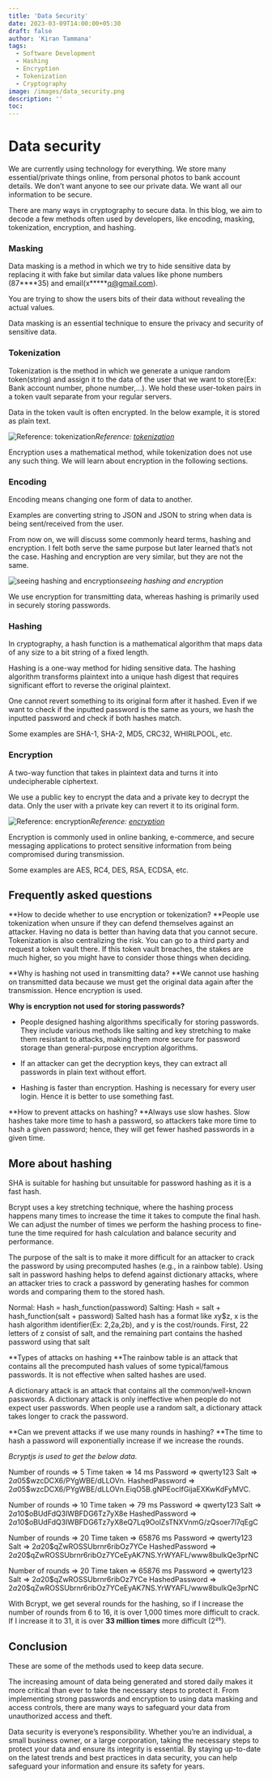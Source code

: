 ```yaml
---
title: 'Data Security'
date: 2023-03-09T14:00:00+05:30
draft: false
author: 'Kiran Tammana'
tags:
  - Software Development
  - Hashing
  - Encryption
  - Tokenization
  - Cryptography
image: /images/data_security.png
description: ''
toc:
---
```


# Data security

We are currently using technology for everything. We store many essential/private things online, from personal photos to bank account details. We don’t want anyone to see our private data. We want all our information to be secure.

There are many ways in cryptography to secure data. In this blog, we aim to decode a few methods often used by developers, like encoding, masking, tokenization, encryption, and hashing.

### Masking

Data masking is a method in which we try to hide sensitive data by replacing it with fake but similar data values like phone numbers (87\***\*35) and email(x\*\*\***q@gmail.com).

You are trying to show the users bits of their data without revealing the actual values.

Data masking is an essential technique to ensure the privacy and security of sensitive data.

### Tokenization

Tokenization is the method in which we generate a unique random token(string) and assign it to the data of the user that we want to store(Ex: Bank account number, phone number,…). We hold these user-token pairs in a token vault separate from your regular servers.

Data in the token vault is often encrypted. In the below example, it is stored as plain text.

![Reference: [tokenization](https://www.youtube.com/watch?v=QuMCvkqZbCQ)](https://cdn-images-1.medium.com/max/2000/1*CJkrxrrd6wpR4gnnu1WJ_w.png)_Reference: [tokenization](https://www.youtube.com/watch?v=QuMCvkqZbCQ)_

Encryption uses a mathematical method, while tokenization does not use any such thing. We will learn about encryption in the following sections.

### Encoding

Encoding means changing one form of data to another.

Examples are converting string to JSON and JSON to string when data is being sent/received from the user.

From now on, we will discuss some commonly heard terms, hashing and encryption. I felt both serve the same purpose but later learned that’s not the case. Hashing and encryption are very similar, but they are not the same.

![seeing hashing and encryption](https://cdn-images-1.medium.com/max/2560/1*C05fxFtRj00GNl0iuqQyDw.png)_seeing hashing and encryption_

We use encryption for transmitting data, whereas hashing is primarily used in securely storing passwords.

### Hashing

In cryptography, a hash function is a mathematical algorithm that maps data of any size to a bit string of a fixed length.

Hashing is a one-way method for hiding sensitive data. The hashing algorithm transforms plaintext into a unique hash digest that requires significant effort to reverse the original plaintext.

One cannot revert something to its original form after it hashed. Even if we want to check if the inputted password is the same as yours, we hash the inputted password and check if both hashes match.

Some examples are SHA-1, SHA-2, MD5, CRC32, WHIRLPOOL, etc.

### Encryption

A two-way function that takes in plaintext data and turns it into undecipherable ciphertext.

We use a public key to encrypt the data and a private key to decrypt the data. Only the user with a private key can revert it to its original form.

![Reference: [encryption](https://www.researchgate.net/figure/Different-keys-are-used-to-encrypt-and-decrypt-message_fig2_304290938)](https://cdn-images-1.medium.com/max/2000/1*zfj704P2gDJc4SxRmPwCVw.gif)_Reference: [encryption](https://www.researchgate.net/figure/Different-keys-are-used-to-encrypt-and-decrypt-message_fig2_304290938)_

Encryption is commonly used in online banking, e-commerce, and secure messaging applications to protect sensitive information from being compromised during transmission.

Some examples are AES, RC4, DES, RSA, ECDSA, etc.

## Frequently asked questions

**How to decide whether to use encryption or tokenization?
**People use tokenization when unsure if they can defend themselves against an attacker. Having no data is better than having data that you cannot secure. Tokenization is also centralizing the risk. You can go to a third party and request a token vault there. If this token vault breaches, the stakes are much higher, so you might have to consider those things when deciding.

**Why is hashing not used in transmitting data?
**We cannot use hashing on transmitted data because we must get the original data again after the transmission. Hence encryption is used.

**Why is encryption not used for storing passwords?**

- People designed hashing algorithms specifically for storing passwords. They include various methods like salting and key stretching to make them resistant to attacks, making them more secure for password storage than general-purpose encryption algorithms.

- If an attacker can get the decryption keys, they can extract all passwords in plain text without effort.

- Hashing is faster than encryption. Hashing is necessary for every user login. Hence it is better to use something fast.

**How to prevent attacks on hashing?
**Always use slow hashes. Slow hashes take more time to hash a password, so attackers take more time to hash a given password; hence, they will get fewer hashed passwords in a given time.

## More about hashing

SHA is suitable for hashing but unsuitable for password hashing as it is a fast hash.

Bcrypt uses a key stretching technique, where the hashing process happens many times to increase the time it takes to compute the final hash. We can adjust the number of times we perform the hashing process to fine-tune the time required for hash calculation and balance security and performance.

The purpose of the salt is to make it more difficult for an attacker to crack the password by using precomputed hashes (e.g., in a rainbow table). Using salt in password hashing helps to defend against dictionary attacks, where an attacker tries to crack a password by generating hashes for common words and comparing them to the stored hash.

Normal: Hash = hash_function(password)
Salting: Hash = salt + hash_function(salt + password)
Salted hash has a format like $x$y$z, x is the hash algorithm identifier(Ex: 2,2a,2b), and y is the cost/rounds. First, 22 letters of z consist of salt, and the remaining part contains the hashed password using that salt

**Types of attacks on hashing
**The rainbow table is an attack that contains all the precomputed hash values of some typical/famous passwords. It is not effective when salted hashes are used.

A dictionary attack is an attack that contains all the common/well-known passwords. A dictionary attack is only ineffective when people do not expect user passwords. When people use a random salt, a dictionary attack takes longer to crack the password.

**Can we prevent attacks if we use many rounds in hashing?
**The time to hash a password will exponentially increase if we increase the rounds.

_Bcryptjs is used to get the below data._

Number of rounds => 5
Time taken => 14 ms
Password => qwerty123
Salt => $2a$05$wzcDCX6/PYgWBE/dLLOVn.
HashedPassword => $2a$05$wzcDCX6/PYgWBE/dLLOVn.EiqO5B.gNPEocIfGijaEXKwKdFyMVC.

Number of rounds => 10
Time taken => 79 ms
Password => qwerty123
Salt => $2a$10$oBUdFdQ3IWBFDG6Tz7yX8e
HashedPassword => $2a$10$oBUdFdQ3IWBFDG6Tz7yX8eQ7Lq9OolZsTNXVnmG/zQsoer7l7qEgC

Number of rounds => 20
Time taken => 65876 ms
Password => qwerty123
Salt => $2a$20$qZwROSSUbrnr6ribOz7YCe
HashedPassword => $2a$20$qZwROSSUbrnr6ribOz7YCeEyAK7NS.YrWYAFL/www8buIkQe3prNC

Number of rounds => 20
Time taken => 65876 ms
Password => qwerty123
Salt => $2a$20$qZwROSSUbrnr6ribOz7YCe
HashedPassword => $2a$20$qZwROSSUbrnr6ribOz7YCeEyAK7NS.YrWYAFL/www8buIkQe3prNC

With Bcrypt, we get several rounds for the hashing, so if I increase the number of rounds from 6 to 16, it is over 1,000 times more difficult to crack. If I increase it to 31, it is over **33 million times** more difficult (2²⁵).

## Conclusion

These are some of the methods used to keep data secure.

The increasing amount of data being generated and stored daily makes it more critical than ever to take the necessary steps to protect it. From implementing strong passwords and encryption to using data masking and access controls, there are many ways to safeguard your data from unauthorized access and theft.

Data security is everyone’s responsibility. Whether you’re an individual, a small business owner, or a large corporation, taking the necessary steps to protect your data and ensure its integrity is essential. By staying up-to-date on the latest trends and best practices in data security, you can help safeguard your information and ensure its safety for years.
